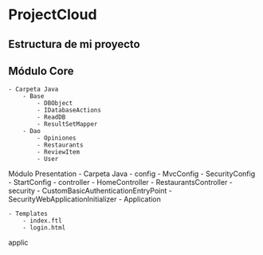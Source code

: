 # ProjectCloud

## Estructura de mi proyecto

## Módulo Core
	- Carpeta Java
		- Base
			- DBObject
			- IDatabaseActions
			- ReadDB
			- ResultSetMapper
		- Dao
			- Opiniones
			- Restaurants
			- ReviewItem
			- User
		
Módulo Presentation
	- Carpeta Java
		- config
			- MvcConfig
			- SecurityConfig
			- StartConfig
		- controller
			- HomeController
			- RestaurantsController
		- security
			- CustomBasicAuthenticationEntryPoint
			- SecurityWebApplicationInitializer
	- Application
		
	- Templates
		- index.ftl
		- login.html
applic


